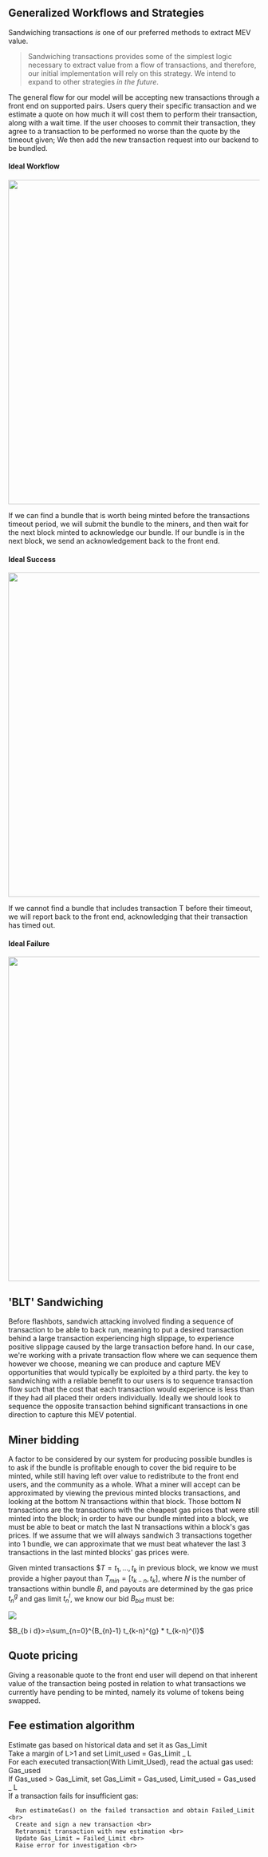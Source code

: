 ## Generalized Workflows and Strategies

Sandwiching transactions _is_ one of our preferred methods to extract MEV value.

> Sandwiching transactions provides some of the simplest logic necessary to
> extract value from a flow of transactions, and therefore, our initial
> implementation will rely on this strategy. We intend to expand to other
> strategies _in the future_.

The general flow for our model will be accepting new transactions through a
front end on supported pairs. Users query their specific transaction and we
estimate a quote on how much it will cost them to perform their transaction,
along with a wait time. If the user chooses to commit their transaction, they
agree to a transaction to be performed no worse than the quote by the timeout
given; We then add the new transaction request into our backend to be bundled.

#### Ideal Workflow

<img src="ideal_flow.png" width="650">

If we can find a bundle that is worth being minted before the transactions
timeout period, we will submit the bundle to the miners, and then wait for the
next block minted to acknowledge our bundle. If our bundle is in the next block,
we send an acknowledgement back to the front end.

#### Ideal Success

<img src="ideal_success.png"  width="650">

If we cannot find a bundle that includes transaction T before their timeout, we
will report back to the front end, acknowledging that their transaction has
timed out.

#### Ideal Failure

<img src="ideal_failure.png"  width="650">

## 'BLT' Sandwiching

Before flashbots, sandwich attacking involved finding a sequence of transaction
to be able to back run, meaning to put a desired transaction behind a large
transaction experiencing high slippage, to experience positive slippage caused
by the large transaction before hand. In our case, we're working with a private
transaction flow where we can sequence them however we choose, meaning we can
produce and capture MEV opportunities that would typically be exploited by a
third party. the key to sandwiching with a reliable benefit to our users is to
sequence transaction flow such that the cost that each transaction would
experience is less than if they had all placed their orders individually.
Ideally we should look to sequence the opposite transaction behind significant
transactions in one direction to capture this MEV potential.

## Miner bidding

A factor to be considered by our system for producing possible bundles is to ask
if the bundle is profitable enough to cover the bid require to be minted, while
still having left over value to redistribute to the front end users, and the
community as a whole. What a miner will accept can be approximated by viewing
the previous minted blocks transactions, and looking at the bottom N
transactions within that block. Those bottom N transactions are the transactions
with the cheapest gas prices that were still minted into the block; in order to
have our bundle minted into a block, we must be able to beat or match the last N
transactions within a block's gas prices. If we assume that we will always
sandwich 3 transactions together into 1 bundle, we can approximate that we must
beat whatever the last 3 transactions in the last minted blocks' gas prices
were.

Given minted transactions $$T={t_1,…,t_k}$ in previous block, we know we must
provide a higher payout than $T_{min}=[t_{k-n},t_k]$, where $N$ is the number of
transactions within bundle $B$, and payouts are determined by the gas price
$t^g_n$ and gas limit $t^l_n$, we know our bid $B_{bid}$ must be:

<img src="https://render.githubusercontent.com/render/math?math=%24B_%7Bb%20i%20d%7D%3E%3D%5Csum_%7Bn%3D0%7D%5E%7BB_%7Bn%7D-1%7D%20t_%7Bk-n%7D%5E%7Bg%7D%20*%20t_%7Bk-n%7D%5E%7Bl%7D%24">

$B_{b i d}>=\sum_{n=0}^{B_{n}-1} t_{k-n}^{g} * t_{k-n}^{l}$

## Quote pricing

Giving a reasonable quote to the front end user will depend on that inherent
value of the transaction being posted in relation to what transactions we
currently have pending to be minted, namely its volume of tokens being swapped.

## Fee estimation algorithm

Estimate gas based on historical data and set it as Gas_Limit <br> Take a margin
of L>1 and set Limit_used = Gas_Limit _ L <br> For each executed
transaction(With Limit_Used), read the actual gas used: Gas_used <br> If
Gas_used > Gas_Limit, set Gas_Limit = Gas_used, Limit_used = Gas_used _ L <br>
If a transaction fails for insufficient gas: <br>

      Run estimateGas() on the failed transaction and obtain Failed_Limit <br>
      Create and sign a new transaction <br>
      Retransmit transaction with new estimation <br>
      Update Gas_Limit = Failed_Limit <br>
      Raise error for investigation <br>
